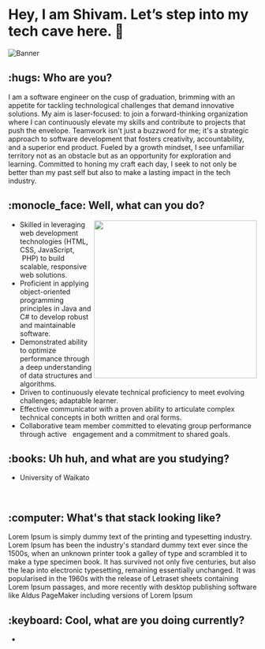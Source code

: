 <h1>Hey, I am Shivam. Let’s step into my tech cave here. 👋 </h1>

![Banner](https://github.com/Zhredder/Zhredder/blob/main/banner.gif)

<h2> :hugs: Who are you?</h2>

<p>I am a software engineer on the cusp of graduation, brimming with an appetite for tackling technological challenges that demand innovative solutions. My aim is laser-focused: to join a forward-thinking organization where I can continuously elevate my skills and contribute to projects that push the envelope. Teamwork isn't just a buzzword for me; it's a strategic approach to software development that fosters creativity, accountability, and a superior end product. Fueled by a growth mindset, I see unfamiliar territory not as an obstacle but as an opportunity for exploration and learning. Committed to honing my craft each day, I seek to not only be better than my past self but also to make a lasting impact in the tech industry.</p>

 <h2>  	:monocle_face: Well, what can you do? </h2> <img width="330px" height="320"align="right" src="https://github.com/Zhredder/Zhredder/blob/main/batman.gif">

 -  Skilled in leveraging web development technologies (HTML, CSS, JavaScript, &nbsp;PHP) to build scalable, responsive web solutions.
 -   Proficient in applying object-oriented programming principles in Java and C# to develop robust and maintainable software.  
-  Demonstrated ability to optimize performance through a deep understanding of data structures and algorithms.
-    Driven to continuously elevate technical proficiency to meet evolving challenges; adaptable learner.
 -  Effective communicator with a proven ability to articulate complex technical concepts in both written and oral forms.
  -  Collaborative team member committed to elevating group performance through active &nbsp; engagement and a commitment to shared goals.
 

<h2>:books: Uh huh, and what are you studying?</h2>

- University of Waikato

  <br>


<h2>:computer: What's that stack looking like?</h2>

Lorem Ipsum is simply dummy text of the printing and typesetting industry. Lorem Ipsum has been the industry's standard dummy text ever since the 1500s, when an unknown printer took a galley of type and scrambled it to make a type specimen book. It has survived not only five centuries, but also the leap into electronic typesetting, remaining essentially unchanged. It was popularised in the 1960s with the release of Letraset sheets containing Lorem Ipsum passages, and more recently with desktop publishing software like Aldus PageMaker including versions of Lorem Ipsum

<h2>:keyboard: Cool, what are you doing currently?</h2>

- 

  










